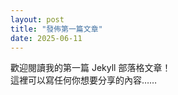 ```yaml
---
layout: post
title: "發佈第一篇文章"
date: 2025-06-11
---
```


歡迎閱讀我的第一篇 Jekyll 部落格文章！  
這裡可以寫任何你想要分享的內容……
